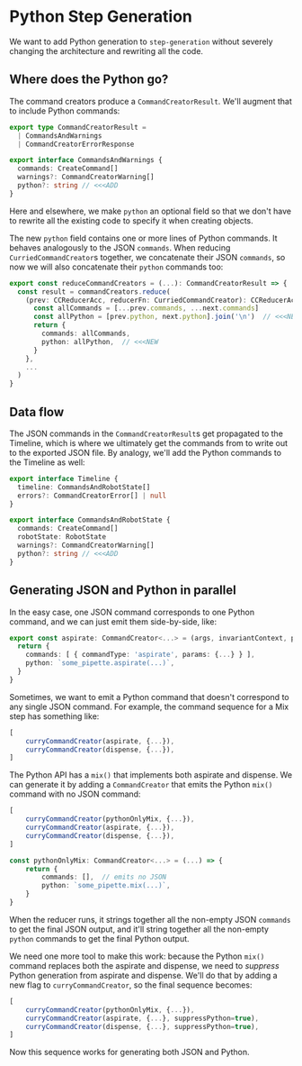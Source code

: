 # Python Step Generation

We want to add Python generation to `step-generation` without severely changing the architecture and rewriting all the code.

## Where does the Python go?

The command creators produce a `CommandCreatorResult`. We'll augment that to include Python commands:

```typescript
export type CommandCreatorResult =
  | CommandsAndWarnings
  | CommandCreatorErrorResponse

export interface CommandsAndWarnings {
  commands: CreateCommand[]
  warnings?: CommandCreatorWarning[]
  python?: string // <<<ADD
}
```

Here and elsewhere, we make `python` an optional field so that we don't have to rewrite all the existing code to specify it when creating objects.

The new `python` field contains one or more lines of Python commands. It behaves analogously to the JSON `commands`. When reducing `CurriedCommandCreator`s together, we concatenate their JSON `commands`, so now we will also concatenate their `python` commands too:

```typescript
export const reduceCommandCreators = (...): CommandCreatorResult => {
  const result = commandCreators.reduce(
    (prev: CCReducerAcc, reducerFn: CurriedCommandCreator): CCReducerAcc => {
      const allCommands = [...prev.commands, ...next.commands]
      const allPython = [prev.python, next.python].join('\n')  // <<<NEW
      return {
        commands: allCommands,
        python: allPython,  // <<<NEW
      }
    },
    ...
  )
}
```

## Data flow

The JSON commands in the `CommandCreatorResult`s get propagated to the Timeline, which is where we ultimately get the commands from to write out to the exported JSON file. By analogy, we'll add the Python commands to the Timeline as well:

```typescript
export interface Timeline {
  timeline: CommandsAndRobotState[]
  errors?: CommandCreatorError[] | null
}

export interface CommandsAndRobotState {
  commands: CreateCommand[]
  robotState: RobotState
  warnings?: CommandCreatorWarning[]
  python?: string // <<<ADD
}
```

## Generating JSON and Python in parallel

In the easy case, one JSON command corresponds to one Python command, and we can just emit them side-by-side, like:

```typescript
export const aspirate: CommandCreator<...> = (args, invariantContext, prevRobotState) => {
  return {
    commands: [ { commandType: 'aspirate', params: {...} } ],
    python: `some_pipette.aspirate(...)`,
  }
}
```

Sometimes, we want to emit a Python command that doesn't correspond to any single JSON command. For example, the command sequence for a Mix step has something like:

```typescript
[
    curryCommandCreator(aspirate, {...}),
    curryCommandCreator(dispense, {...}),
]
```

The Python API has a `mix()` that implements both aspirate and dispense. We can generate it by adding a `CommandCreator` that emits the Python `mix()` command with no JSON command:

```typescript
[
    curryCommandCreator(pythonOnlyMix, {...}),
    curryCommandCreator(aspirate, {...}),
    curryCommandCreator(dispense, {...}),
]

const pythonOnlyMix: CommandCreator<...> = (...) => {
    return {
        commands: [],  // emits no JSON
        python: `some_pipette.mix(...)`,
    }
}
```

When the reducer runs, it strings together all the non-empty JSON `commands` to get the final JSON output, and it'll string together all the non-empty `python` commands to get the final Python output.

We need one more tool to make this work: because the Python `mix()` command replaces both the aspirate and dispense, we need to _suppress_ Python generation from aspirate and dispense. We'll do that by adding a new flag to `curryCommandCreator`, so the final sequence becomes:

```typescript
[
    curryCommandCreator(pythonOnlyMix, {...}),
    curryCommandCreator(aspirate, {...}, suppressPython=true),
    curryCommandCreator(dispense, {...}, suppressPython=true),
]
```

Now this sequence works for generating both JSON and Python.
